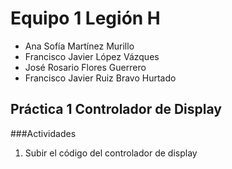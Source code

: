 #  Equipo 1 Legión H

<ul>
<li> Ana Sofía Martínez Murillo </li>
<li>Francisco Javier López Vázques</li>
<li>José Rosario Flores Guerrero</li>
<li>Francisco Javier Ruiz Bravo Hurtado</li>
</ul>


## Práctica 1 Controlador de Display

###Actividades

<ol>
  <li> Subir el código del controlador de display</li>
</ol>
